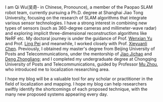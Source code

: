 I am Qi Wu(吴奇- in Chinese, Pronounce), a member of the Paopao SLAM robot team, currently pursuing a Ph.D. degree at Shanghai Jiao Tong University, focusing on the research of SLAM algorithms that integrate various sensor technologies. I have a strong interest in combining new types of sensors (such as 360-degree cameras and millimeter-wave radar) and exploring implicit three-dimensional reconstruction algorithms like NeRF etc. My doctoral journey is under the guidance of Prof. [Wenxian Yu](https://www.researchgate.net/profile/Wenxian-Yu) and Prof. [Ling Pei](https://scholar.google.com.tw/citations?user=Vm7d2EkAAAAJ&hl=zh-TW&oi=sra) and meanwhile, I worked closely with Prof. [Xieyuanli Chen](https://xieyuanli-chen.com/).  Previously, I obtained my master's degree from Beijing University of Posts and Telecommunications, under the mentorship of [Jiao Jichao](https://scholar.google.com.tw/citations?hl=zh-TW&user=2uaYjQ4AAAAJ) and [Deng Zhongliang](https://scholar.google.com.tw/citations?hl=zh-TW&user=Dm2WVQwAAAAJ); and I completed my undergraduate degree at Chongqing University of Posts and Telecommunications, guided by Professor [Mu Zhou](https://scholar.google.com.tw/citations?hl=zh-TW&user=uBUdQkgAAAAJ), who introduced me to localization researching area.

I hope my blog will be a valuable tool for any scholar or practitioner in the field of localization and mapping. I hope my blog can help researchers swiftly identify the shortcomings of each proposed technique, with the many new proposed systems appearing every day.

